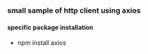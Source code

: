<h3>small sample of http client using axios</h3>

<h4>specific package installation</h4>
  <ul>
    <li>npm install axios</li>
  </ul>
 